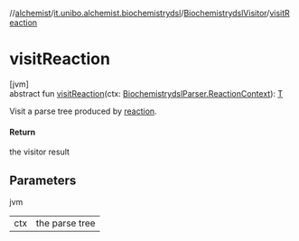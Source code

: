 //[alchemist](../../../index.md)/[it.unibo.alchemist.biochemistrydsl](../index.md)/[BiochemistrydslVisitor](index.md)/[visitReaction](visit-reaction.md)

# visitReaction

[jvm]\
abstract fun [visitReaction](visit-reaction.md)(ctx: [BiochemistrydslParser.ReactionContext](../-biochemistrydsl-parser/-reaction-context/index.md)): [T](../../it.unibo.alchemist.model.implementations.environments/-limited-continuos2-d/index.md)

Visit a parse tree produced by [reaction](../-biochemistrydsl-parser/reaction.md).

#### Return

the visitor result

## Parameters

jvm

| | |
|---|---|
| ctx | the parse tree |
